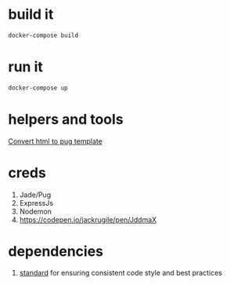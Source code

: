 # build it

```bash
docker-compose build
```

# run it

```bash
docker-compose up
```


# helpers and tools
[Convert html to pug template](http://html2jade.org/)


# creds
1. Jade/Pug
2. ExpressJs
3. Nodemon
4. https://codepen.io/jackrugile/pen/JddmaX

# dependencies
1. [standard](link) for ensuring consistent code style and best practices